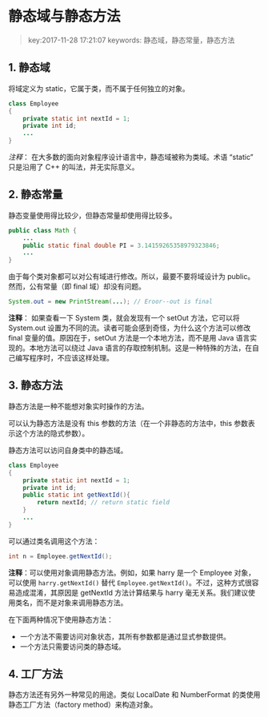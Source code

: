 # 静态域与静态方法
>key:2017-11-28 17:21:07
>keywords: 静态域，静态常量，静态方法

## 1. 静态域
将域定义为 static，它属于类，而不属于任何独立的对象。
```java
class Employee
{
    private static int nextId = 1;
    private int id;
    ...
}
```

*注释*： 在大多数的面向对象程序设计语言中，静态域被称为类域。术语 “static” 只是沿用了 C++ 的叫法，并无实际意义。

## 2. 静态常量
静态变量使用得比较少，但静态常量却使用得比较多。

```java
public class Math {
    ...
    public static final double PI = 3.14159265358979323846;
    ...
}
```
由于每个类对象都可以对公有域进行修改。所以，最要不要将域设计为 public。然而，公有常量（即 final 域）却没有问题。

```java
System.out = new PrintStream(...); // Eroor--out is final
```

**注释**： 如果查看一下 System 类，就会发现有一个 setOut 方法，它可以将 System.out 设置为不同的流。读者可能会感到奇怪，为什么这个方法可以修改 final 变量的值。原因在于，setOut 方法是一个本地方法，而不是用 Java 语言实现的。本地方法可以绕过 Java 语言的存取控制机制。这是一种特殊的方法，在自己编写程序时，不应该这样处理。

## 3. 静态方法

静态方法是一种不能想对象实时操作的方法。

可以认为静态方法是没有 this 参数的方法（在一个非静态的方法中，this 参数表示这个方法的隐式参数）。

静态方法可以访问自身类中的静态域。

```java
class Employee
{
    private static int nextId = 1;
    private int id;
    public static int getNextId(){
        return nextId; // return static field
    }
    ...
}
```
可以通过类名调用这个方法：
```java
int n = Employee.getNextId();
```

**注释**：可以使用对象调用静态方法。例如，如果 harry 是一个 Employee 对象，可以使用 `harry.getNextId()` 替代 `Employee.getNextId()`。不过，这种方式很容易造成混淆，其原因是 getNextId 方法计算结果与 harry 毫无关系。我们建议使用类名，而不是对象来调用静态方法。

在下面两种情况下使用静态方法：
* 一个方法不需要访问对象状态，其所有参数都是通过显式参数提供。
* 一个方法只需要访问类的静态域。

## 4. 工厂方法
静态方法还有另外一种常见的用途。类似 LocalDate 和 NumberFormat 的类使用静态工厂方法（factory method）来构造对象。